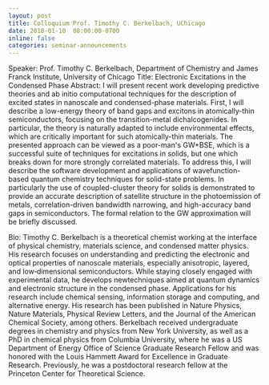 ```yaml
---
layout: post
title: Colloquium Prof. Timothy C. Berkelbach, UChicago
date: 2018-01-10  08:00:00-0700
inline: false
categories: seminar-announcements
---
```


Speaker: Prof. Timothy C. Berkelbach, Department of Chemistry and James Franck Institute, University of Chicago
Title: Electronic Excitations in the Condensed Phase
Abstract:  I will present recent work developing predictive theories and ab initio computational techniques for the description of excited states in nanoscale and condensed-phase materials.  First, I will describe a low-energy theory of band gaps and excitons in atomically-thin semiconductors, focusing on the transition-metal dichalcogenides.  In particular, the theory is naturally adapted to include environmental effects, which are critically important for such atomically-thin materials.  The presented approach can be viewed as a poor-man's GW+BSE, which is a successful suite of techniques for excitations in solids, but one which breaks down for more strongly correlated materials.  To address this, I will describe the software development and applications of wavefunction-based quantum chemistry techniques for solid-state problems.  In particularly the use of coupled-cluster theory for solids is demonstrated to provide an accurate description of satellite structure in the photoemission of metals, correlation-driven bandwidth narrowing, and high-accuracy band gaps in semiconductors.  The formal relation to the GW approximation will be briefly discussed.

Bio: Timothy C. Berkelbach is a theoretical chemist working at the interface of physical chemistry, materials science, and condensed matter physics. His research focuses on understanding and predicting the electronic and optical properties of nanoscale materials, especially anisotropic, layered, and low‐dimensional semiconductors. While staying closely engaged with experimental data, he develops newtechniques aimed at quantum dynamics and electronic structure in the condensed phase. Applications for his research include chemical sensing, information storage and computing, and alternative energy.
His research has been published in Nature Physics, Nature Materials, Physical Review Letters, and the Journal of the American Chemical Society, among others.
Berkelbach received undergraduate degrees in chemistry and physics from New York University, as well as a PhD in chemical physics from Columbia University, where he was a US Department of Energy Office of Science Graduate Research Fellow and was honored with the Louis Hammett Award for Excellence in Graduate Research. Previously, he was a postdoctoral research fellow at the Princeton Center for Theoretical Science.


